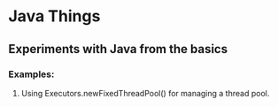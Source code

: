 # Java Things

## Experiments with Java from the basics

### Examples:
1. Using Executors.newFixedThreadPool() for managing a thread pool.
